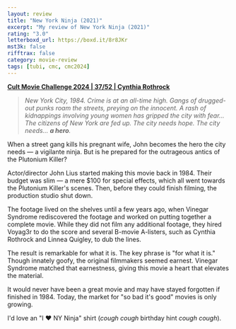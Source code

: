 ```yaml
---
layout: review
title: "New York Ninja (2021)"
excerpt: "My review of New York Ninja (2021)"
rating: "3.0"
letterboxd_url: https://boxd.it/8r8JKr
mst3k: false
rifftrax: false
category: movie-review
tags: [tubi, cmc, cmc2024]
---
```


<b><a href="https://boxd.it/rIGbC/detail" target="_blank" rel="noopener">Cult Movie Challenge 2024 | 37/52 | Cynthia Rothrock</a></b>

<blockquote><i>New York City, 1984. Crime is at an all-time high. Gangs of drugged-out punks roam the streets, preying on the innocent. A rash of kidnappings involving young women has gripped the city with fear… The citizens of New York are fed up. The city needs hope. The city needs… <b>a hero</b>.</i></blockquote>

When a street gang kills his pregnant wife, John becomes the hero the city needs — a vigilante ninja. But is he prepared for the outrageous antics of the Plutonium Killer?

Actor/director John Lius started making this movie back in 1984. Their budget was slim — a mere $100 for special effects, which all went towards the Plutonium Killer's scenes. Then, before they could finish filming, the production studio shut down.

The footage lived on the shelves until a few years ago, when Vinegar Syndrome rediscovered the footage and worked on putting together a complete movie. While they did not film any additional footage, they hired Voyag3r to do the score and several B-movie A-listers, such as Cynthia Rothrock and Linnea Quigley, to dub the lines.

The result is remarkable for what it is. The key phrase is "for what it is." Though innately goofy, the original filmmakers seemed earnest. Vinegar Syndrome matched that earnestness, giving this movie a heart that elevates the material.

It would never have been a great movie and may have stayed forgotten if finished in 1984. Today, the market for "so bad it's good" movies is only growing.

I'd love an "I ❤️ NY Ninja" shirt (_cough cough_ birthday hint _cough cough_).
